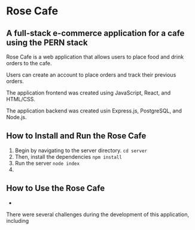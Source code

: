 # Rose Cafe

## A full-stack e-commerce application for a cafe using the PERN stack

Rose Cafe is a web application that allows users to place food and drink orders to the cafe.

Users can create an account to place orders and track their previous orders.

The application frontend was created using JavaScript, React, and HTML/CSS.

The application backend was created usin Express.js, PostgreSQL, and Node.js.

## How to Install and Run the Rose Cafe
1. Begin by navigating to the server directory.
   ```cd server```
2. Then, install the dependencies
   ```npm install```
3. Run the server
   ```node index```
4. 

## How to Use the Rose Cafe
 - 


There were several challenges during the development of this application, including 
